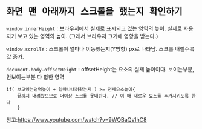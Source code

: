 # `화면 맨 아래까지 스크롤을 했는지 확인하기`


`window.innerHeight` : 브라우저에서 실제로 표시되고 있는 영역의 높이. 실제로 사용자가 보고 있는 영역의 높이. (그래서 브라우저 크기에 영향을 받는다.)

`window.scrollY` : 스크롤이 얼마나 이동했는지(Y방향) px로 나타남. 스크롤 내릴수록 값 증가.

`document.body.offsetHeight` : offsetHeight는 요소의 실제 높이이다. 보이는부분, 안보이는부분 다 합한 영역


    if( 보고있는영역높이 + 얼마나내려왔는지 ) >= 전체요소높이{
        끝까지 내려왔으므로 더이상 스크롤 못내린다. // 이 때 새로운 요소를 추가시키도록 한다
        }

참고:https://www.youtube.com/watch?v=9WQBaQs1hC8
